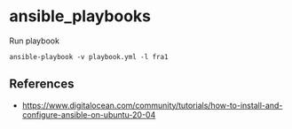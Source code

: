 # ansible_playbooks

Run playbook

	ansible-playbook -v playbook.yml -l fra1

## References

- https://www.digitalocean.com/community/tutorials/how-to-install-and-configure-ansible-on-ubuntu-20-04
